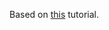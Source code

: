 Based on [this](https://medium.freecodecamp.org/building-a-simple-node-js-api-in-under-30-minutes-a07ea9e390d2) tutorial.
